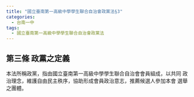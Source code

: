 ```yaml
---
title: "國立臺南第一高級中學學生聯合自治會政黨法§3"
categories:
  - 台南一中
tags:
  - 國立臺南第一高級中學學生聯合自治會政黨法
---
```


## 第三條 政黨之定義
  本法所稱政黨，指由國立臺南第一高級中學學生聯合自治會會員組成，以共同
  政治理念，維護自由民主秩序，協助形成會員政治意志，推薦候選人參加本會
  選舉之團體。
